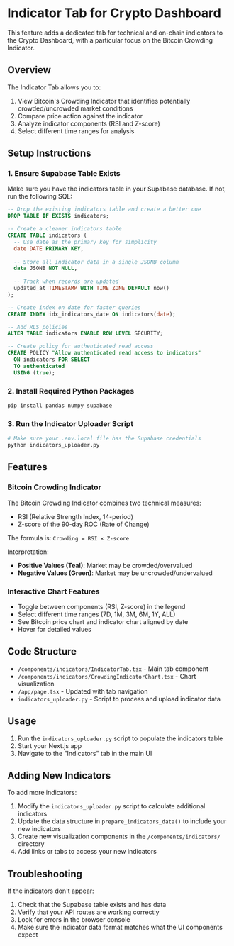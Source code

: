 # Indicator Tab for Crypto Dashboard

This feature adds a dedicated tab for technical and on-chain indicators to the Crypto Dashboard, with a particular focus on the Bitcoin Crowding Indicator.

## Overview

The Indicator Tab allows you to:
1. View Bitcoin's Crowding Indicator that identifies potentially crowded/uncrowded market conditions
2. Compare price action against the indicator
3. Analyze indicator components (RSI and Z-score)
4. Select different time ranges for analysis

## Setup Instructions

### 1. Ensure Supabase Table Exists

Make sure you have the indicators table in your Supabase database. If not, run the following SQL:

```sql
-- Drop the existing indicators table and create a better one
DROP TABLE IF EXISTS indicators;

-- Create a cleaner indicators table
CREATE TABLE indicators (
  -- Use date as the primary key for simplicity
  date DATE PRIMARY KEY,
  
  -- Store all indicator data in a single JSONB column
  data JSONB NOT NULL,
  
  -- Track when records are updated
  updated_at TIMESTAMP WITH TIME ZONE DEFAULT now()
);

-- Create index on date for faster queries
CREATE INDEX idx_indicators_date ON indicators(date);

-- Add RLS policies
ALTER TABLE indicators ENABLE ROW LEVEL SECURITY;

-- Create policy for authenticated read access
CREATE POLICY "Allow authenticated read access to indicators" 
  ON indicators FOR SELECT 
  TO authenticated
  USING (true);
```

### 2. Install Required Python Packages

```bash
pip install pandas numpy supabase
```

### 3. Run the Indicator Uploader Script

```bash
# Make sure your .env.local file has the Supabase credentials
python indicators_uploader.py
```

## Features

### Bitcoin Crowding Indicator

The Bitcoin Crowding Indicator combines two technical measures:
- RSI (Relative Strength Index, 14-period)
- Z-score of the 90-day ROC (Rate of Change)

The formula is: `Crowding = RSI × Z-score`

Interpretation:
- **Positive Values (Teal)**: Market may be crowded/overvalued
- **Negative Values (Green)**: Market may be uncrowded/undervalued

### Interactive Chart Features

- Toggle between components (RSI, Z-score) in the legend
- Select different time ranges (7D, 1M, 3M, 6M, 1Y, ALL)
- See Bitcoin price chart and indicator chart aligned by date
- Hover for detailed values

## Code Structure

- `/components/indicators/IndicatorTab.tsx` - Main tab component
- `/components/indicators/CrowdingIndicatorChart.tsx` - Chart visualization
- `/app/page.tsx` - Updated with tab navigation
- `indicators_uploader.py` - Script to process and upload indicator data

## Usage

1. Run the `indicators_uploader.py` script to populate the indicators table
2. Start your Next.js app
3. Navigate to the "Indicators" tab in the main UI

## Adding New Indicators

To add more indicators:

1. Modify the `indicators_uploader.py` script to calculate additional indicators
2. Update the data structure in `prepare_indicators_data()` to include your new indicators
3. Create new visualization components in the `/components/indicators/` directory
4. Add links or tabs to access your new indicators

## Troubleshooting

If the indicators don't appear:
1. Check that the Supabase table exists and has data
2. Verify that your API routes are working correctly
3. Look for errors in the browser console
4. Make sure the indicator data format matches what the UI components expect
